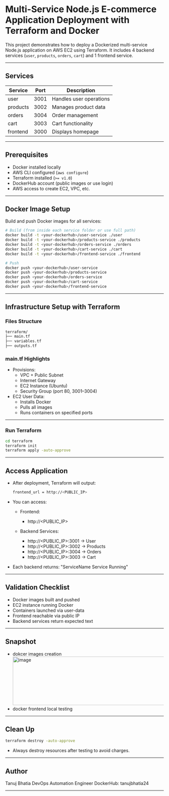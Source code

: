 # Multi-Service Node.js E-commerce Application Deployment with Terraform and Docker

This project demonstrates how to deploy a Dockerized multi-service Node.js application on AWS EC2 using Terraform. It includes 4 backend services (`user`, `products`, `orders`, `cart`) and 1 frontend service.

---

## Services

| Service   | Port   | Description             |
|-----------|--------|-------------------------|
| user      | 3001   | Handles user operations |
| products  | 3002   | Manages product data    |
| orders    | 3004   | Order management        |
| cart      | 3003   | Cart functionality      |
| frontend  | 3000   | Displays homepage       |

---

## Prerequisites

- Docker installed locally
- AWS CLI configured (`aws configure`)
- Terraform installed (`>= v1.0`)
- DockerHub account (public images or use login)
- AWS access to create EC2, VPC, etc.

---

## Docker Image Setup

Build and push Docker images for all services:

```bash
# Build (from inside each service folder or use full path)
docker build -t <your-dockerhub>/user-service ./user
docker build -t <your-dockerhub>/products-service ./products
docker build -t <your-dockerhub>/orders-service ./orders
docker build -t <your-dockerhub>/cart-service ./cart
docker build -t <your-dockerhub>/frontend-service ./frontend

# Push
docker push <your-dockerhub>/user-service
docker push <your-dockerhub>/products-service
docker push <your-dockerhub>/orders-service
docker push <your-dockerhub>/cart-service
docker push <your-dockerhub>/frontend-service
```
---

## Infrastructure Setup with Terraform

### Files Structure
```bash
terraform/
├── main.tf
├── variables.tf
├── outputs.tf
```

### main.tf Highlights
- Provisions:
  - VPC + Public Subnet
  - Internet Gateway
  - EC2 Instance (Ubuntu)
  - Security Group (port 80, 3001–3004)
- EC2 User Data:
  - Installs Docker
  - Pulls all images
  - Runs containers on specified ports

---
### Run Terraform
```bash
cd terraform
terraform init
terraform apply -auto-approve
```

---
## Access Application
- After deployment, Terraform will output:
  ```bash
  frontend_url = http://<PUBLIC_IP>
  ```
- You can access:
  - Frontend:
    - http://<PUBLIC_IP>
    
  - Backend Services:
    - http://<PUBLIC_IP>:3001 → User
    - http://<PUBLIC_IP>:3002 → Products
    - http://<PUBLIC_IP>:3004 → Orders
    - http://<PUBLIC_IP>:3003 → Cart

- Each backend returns: "ServiceName Service Running"

---

## Validation Checklist
- Docker images built and pushed
- EC2 instance running Docker
- Containers launched via user-data
- Frontend reachable via public IP
- Backend services return expected text

---

## Snapshot
- dokcer images creation<br>
<img width="809" height="154" alt="image" src="https://github.com/user-attachments/assets/345318b6-a321-4191-b682-ce0855377e0c" /><br>
- docker frontend local testing<br>


---

## Clean Up
```bash
terraform destroy -auto-approve
```
- Always destroy resources after testing to avoid charges.

---

## Author
Tanuj Bhatia
DevOps Automation Engineer
DockerHub: tanujbhatia24

---
